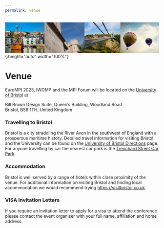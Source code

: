 ```yaml
---
permalink: venue
---
```


![Banner](/assets/banner-B.png){:height="auto" width="100%"}

<h1>Venue</h1>

<p>EuroMPI 2023, IWOMP and the MPI Forum will be located on the <a href="https://www.bristol.ac.uk">University of Bristol</a> at</p>

<p>
Bill Brown Design Suite, Queen’s Building, Woodland Road<br>
Bristol, BS8 1TH, 
United Kingdom<br>
</p>



<h3>Travelling to Bristol</h3>

Bristol is a city straddling the River Avon in the southwest of England with a prosperous maritime history. 
Detailed travel information for visiting Bristol and the University can be found on the <a href="https://www.bristol.ac.uk/maps/directions/">University of Bristol Directions</a> page. For anyone travelling by car the nearest car park is the <a href="https://www.google.com/maps/place/Trenchard+Street+Car+Park/@51.4563016,-2.6031788,17z/data=!4m6!3m5!1s0x48718dd73ed2b8c3:0x5253c44ed6590c3a!8m2!3d51.4549041!4d-2.5997521!16s%2Fg%2F1tfp1xlg?entry=ttu">Trenchard Street Car Park</a>.

<h3>Accommodation</h3>

Bristol is well served by a range of hotels within close proximity of the venue.  For additional information on visiting Bristol and finding local accommodation we would recommend trying <a href="https://visitbristol.co.uk">https://visitbristol.co.uk</a>. 

<h3>VISA Invitation Letters</h3>

If you require an invitation letter to apply for a visa to attend the conference please contact the event organiser with your full name, affiliation and home address.
